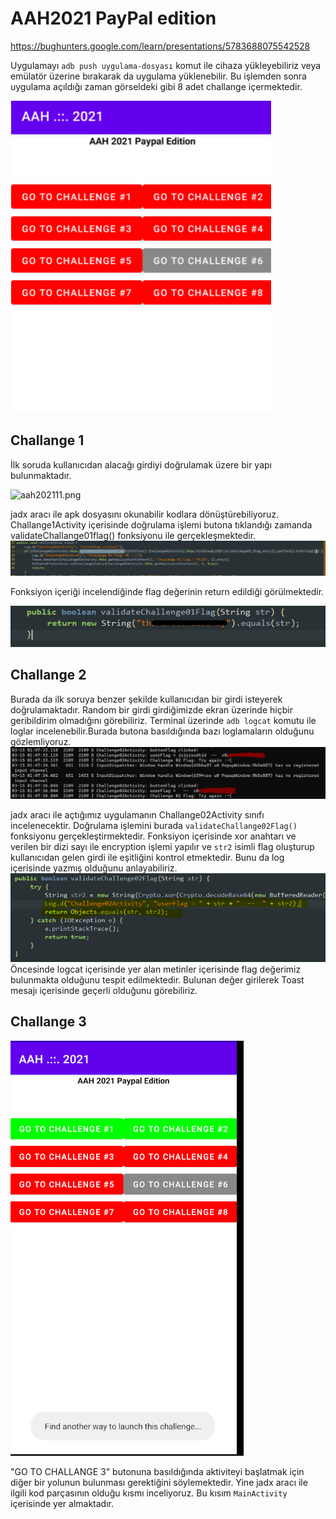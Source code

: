 # AAH2021 PayPal edition


https://bughunters.google.com/learn/presentations/5783688075542528

Uygulamayı `adb push uygulama-dosyası` komut ile cihaza yükleyebiliriz veya emülatör üzerine bırakarak da uygulama yüklenebilir. Bu işlemden sonra uygulama açıldığı zaman görseldeki gibi 8 adet challange içermektedir.

![aah2021.png](../images/aah2021apk.png)

## Challange 1 
İlk soruda kullanıcıdan alacağı girdiyi doğrulamak üzere bir yapı bulunmaktadır.

![aah202111.png](https://github.com/arzuozkan/MyAndroidSecurityNotes/blob/main/images/aah202111.png?raw=true)

jadx aracı ile apk dosyasını okunabilir kodlara dönüştürebiliyoruz. Challange1Activity içerisinde doğrulama işlemi butona tıklandığı zamanda validateChallange01flag() fonksiyonu ile gerçekleşmektedir.
![aah202112.png](../images/aah202112.png)

Fonksiyon içeriği incelendiğinde flag değerinin return edildiği görülmektedir. 

![aah202113.png](../images/aah202113.png)

## Challange 2
Burada da ilk soruya benzer şekilde kullanıcıdan bir girdi isteyerek doğrulamaktadır.
Random bir girdi girdiğimizde ekran üzerinde hiçbir geribildirim olmadığını görebiliriz. Terminal üzerinde `adb logcat` komutu ile loglar incelenebilir.Burada butona basıldığında bazı loglamaların olduğunu gözlemliyoruz.
![aah202121.png](../images/aah202121.png)

jadx aracı ile açtığımız uygulamanın Challange02Activity sınıfı incelenecektir. Doğrulama işlemini burada `validateChallange02Flag()` fonksiyonu gerçekleştirmektedir. Fonksiyon içerisinde xor anahtarı ve verilen bir dizi sayı ile encryption işlemi yapılır ve `str2` isimli flag oluşturup kullanıcıdan gelen girdi ile eşitliğini kontrol etmektedir. Bunu da log içerisinde yazmış olduğunu anlayabiliriz.
![aah202122.png](../images/aah202122.png)
Öncesinde logcat içerisinde yer alan metinler içerisinde flag değerimiz bulunmakta olduğunu tespit edilmektedir. Bulunan değer girilerek Toast mesajı içerisinde geçerli olduğunu görebiliriz.

## Challange 3
![aah202131.png](../images/aah202131.png)

"GO TO CHALLANGE 3" butonuna basıldığında aktiviteyi başlatmak için diğer bir yolunun bulunması gerektiğini söylemektedir. Yine jadx aracı ile ilgili kod parçasının olduğu kısmı inceliyoruz. Bu kısım `MainActivity` içerisinde yer almaktadır.
